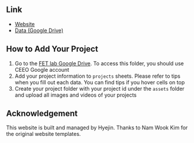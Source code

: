 ## Link
* [Website](https://ceeoinnovations.github.io/fetlab)
* [Data (Google Drive)](https://drive.google.com/drive/folders/14_Pz8O_YQauf5cpMfGmqNgqhk9FnoIfN?usp=sharing)

## How to Add Your Project
1. Go to the [FET lab Google Drive](https://drive.google.com/drive/folders/14_Pz8O_YQauf5cpMfGmqNgqhk9FnoIfN?usp=sharing). To access this folder, you should use CEEO Google account
2. Add your project information to `projects` sheets. Please refer to tips when you fill out each data. You can find tips if you hover cells on top
3. Create your project folder with your project id under the `assets` folder and upload all images and videos of your projects

## Acknowledgement
This website is built and managed by Hyejin.
Thanks to Nam Wook Kim for the original website templates.
